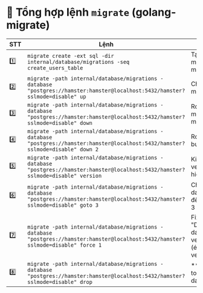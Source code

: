 # 📌 Tổng hợp lệnh `migrate` (golang-migrate)

| STT | Lệnh                                                                                                                               | Mô tả                                              |
| --- | ---------------------------------------------------------------------------------------------------------------------------------- | -------------------------------------------------- |
| 1️⃣  | `migrate create -ext sql -dir internal/database/migrations -seq create_users_table`                                                | Tạo file migration mới                             |
| 2️⃣  | `migrate -path internal/database/migrations -database "postgres://hamster:hamster@localhost:5432/hamster?sslmode=disable" up`      | Chạy migration                                     |
| 3️⃣  | `migrate -path internal/database/migrations -database "postgres://hamster:hamster@localhost:5432/hamster?sslmode=disable" down`    | Rollback migration mới nhất                        |
| 4️⃣  | `migrate -path internal/database/migrations -database "postgres://hamster:hamster@localhost:5432/hamster?sslmode=disable" down 2`  | Rollback 2 bước                                    |
| 5️⃣  | `migrate -path internal/database/migrations -database "postgres://hamster:hamster@localhost:5432/hamster?sslmode=disable" version` | Kiểm tra version hiện tại                          |
| 6️⃣  | `migrate -path internal/database/migrations -database "postgres://hamster:hamster@localhost:5432/hamster?sslmode=disable" goto 3`  | Chuyển database đến version 3                      |
| 7️⃣  | `migrate -path internal/database/migrations -database "postgres://hamster:hamster@localhost:5432/hamster?sslmode=disable" force 1` | Fix lỗi "Dirty database version" (ép về version 1) |
| 8️⃣  | `migrate -path internal/database/migrations -database "postgres://hamster:hamster@localhost:5432/hamster?sslmode=disable" drop`    | ** Xóa toàn bộ database**                          |

